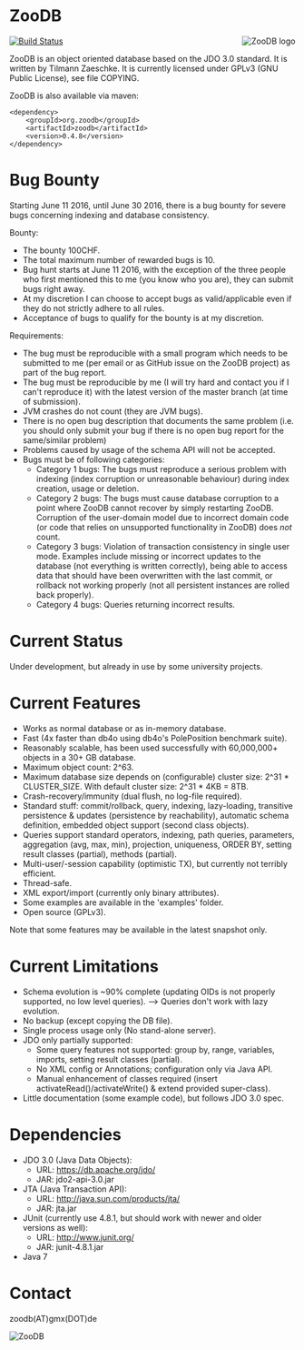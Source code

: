 
ZooDB
=====

<a href="http://www.zoodb.org.net">
<img src="https://github.com/tzaeschke/zoodb/blob/master/doc/images/logo_510412_web.png" alt="ZooDB logo" align="right" />
</a>

[![Build Status](https://travis-ci.org/tzaeschke/zoodb.svg?branch=master)](https://travis-ci.org/tzaeschke/zoodb)


ZooDB is an object oriented database based on the JDO 3.0 standard.
It is written by Tilmann Zaeschke.
It is currently licensed under GPLv3 (GNU Public License), see file COPYING.

ZooDB is also available via maven:

```
<dependency>
    <groupId>org.zoodb</groupId>
    <artifactId>zoodb</artifactId>
    <version>0.4.8</version>
</dependency>
```

Bug Bounty
==========
Starting June 11 2016, until June 30 2016, there is a bug bounty for severe bugs concerning indexing and database consistency.

Bounty:
- The bounty 100CHF. 
- The total maximum number of rewarded bugs is 10.
- Bug hunt starts at June 11 2016, with the exception of the three people who first mentioned this to me (you know who you are), they can submit bugs right away.
- At my discretion I can choose to accept bugs as valid/applicable even if they do not strictly adhere to all rules.
- Acceptance of bugs to qualify for the bounty is at my discretion.

Requirements:
- The bug must be reproducible with a small program which needs to be submitted to me (per email or as GitHub issue on the ZooDB project) as part of the bug report.
- The bug must be reproducible by me (I will try hard and contact you if I can't reproduce it) with the latest version of the master branch (at time of submission).
- JVM crashes do not count (they are JVM bugs).
- There is no open bug description that documents the same problem (i.e. you should only submit your bug if there  is no open bug report for the same/similar problem)
- Problems caused by usage of the schema API will not be accepted.
- Bugs must be of following categories: 
  - Category 1 bugs: The bugs must reproduce a serious problem with indexing (index corruption or unreasonable behaviour) during index creation, usage or deletion.
  - Category 2 bugs: The bugs must cause database corruption to a point where ZooDB cannot recover by simply restarting ZooDB. Corruption of the user-domain model due to incorrect domain code (or code that relies on unsupported functionality in ZooDB) does _not_ count.
  - Category 3 bugs: Violation of transaction consistency in single user mode. Examples include missing or incorrect updates to the database (not everything is written correctly), being able to access data that should have been overwritten with the last commit, or rollback not working properly (not all persistent instances are rolled back properly).  
  - Category 4 bugs: Queries returning incorrect results.



Current Status
==============
Under development, but already in use by some university projects.


Current Features
================
- Works as normal database or as in-memory database.
- Fast (4x faster than db4o using db4o's PolePosition benchmark suite).
- Reasonably scalable, has been used successfully with 60,000,000+ objects in a 30+ GB database.
- Maximum object count: 2^63.
- Maximum database size depends on (configurable) cluster size: 2^31 * CLUSTER_SIZE. With default cluster size: 2^31 * 4KB = 8TB.
- Crash-recovery/immunity (dual flush, no log-file required).
- Standard stuff: commit/rollback, query, indexing, lazy-loading, transitive persistence & updates (persistence by reachability), automatic schema definition, embedded object support (second class objects).
- Queries support standard operators, indexing, path queries, parameters, aggregation (avg, max, min), projection, uniqueness, ORDER BY, setting result classes (partial), methods (partial).
- Multi-user/-session capability (optimistic TX), but currently not terribly efficient.
- Thread-safe.
- XML export/import (currently only binary attributes).
- Some examples are available in the 'examples' folder.
- Open source (GPLv3).

Note that some features may be available in the latest snapshot only.

Current Limitations
===================
- Schema evolution is ~90% complete (updating OIDs is not properly supported, no low level queries).
  --> Queries don't work with lazy evolution.
- No backup (except copying the DB file).
- Single process usage only (No stand-alone server).
- JDO only partially supported:
  - Some query features not supported: group by, range, variables, imports, setting result classes (partial).
  - No XML config or Annotations; configuration only via Java API.
  - Manual enhancement of classes required (insert activateRead()/activateWrite() & extend provided super-class).
- Little documentation (some example code), but follows JDO 3.0 spec.


Dependencies
============
* JDO 3.0 (Java Data Objects): 
  - URL: https://db.apache.org/jdo/
  - JAR: jdo2-api-3.0.jar
* JTA (Java Transaction API):
  - URL: http://java.sun.com/products/jta/
  - JAR: jta.jar
* JUnit (currently use 4.8.1, but should work with newer and older versions as well):
  - URL: http://www.junit.org/
  - JAR: junit-4.8.1.jar
* Java 7


Contact
=======
zoodb(AT)gmx(DOT)de

![ZooDB](https://github.com/tzaeschke/zoodb/raw/master/doc/images/logo_510412_web.png)

